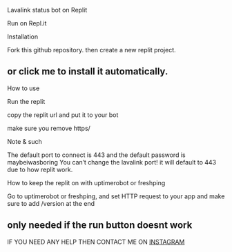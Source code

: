 Lavalink status bot  on  Replit

Run on Repl.it

Installation

Fork this github repository. then create a new replit project.

or click me to install it automatically.
---
How to use

Run the replit

copy the replit url and put it to your bot

make sure you remove https/

Note & such

The default port to connect is 443 and the default password is maybeiwasboring You can’t change the lavalink port! it will default to 443 due to how replit work.

How to keep the replit on with uptimerobot or freshping

 Go to uptimerobot or freshping, and set HTTP request to your app and make sure to add /version at the end 

only needed if the run button doesnt work
--- 
IF YOU NEED ANY HELP THEN CONTACT ME ON [INSTAGRAM](https://www.instagram.com/qutypie_piu/)
